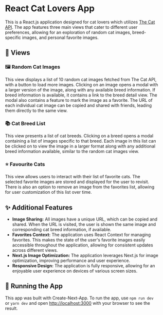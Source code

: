 # React Cat Lovers App

This is a React.js application designed for cat lovers which utilizes
[The Cat API](https://thecatapi.com/). The app features three main views that
cater to different user preferences, allowing for an exploration of random cat
images, breed-specific images, and personal favorite images.

## :paw_prints: Views

### :framed_picture: Random Cat Images

This view displays a list of 10 random cat images fetched from The Cat API, with
a button to load more images. Clicking on an image opens a modal with a larger
version of the image, along with any available breed information. If breed
information is available, it contains a link to the breed detail view. The modal
also contains a feature to mark the image as a favorite. The URL of each
individual cat image can be copied and shared with friends, leading them
directly to the same view.

### :books: Cat Breed List

This view presents a list of cat breeds. Clicking on a breed opens a modal
containing a list of images specific to that breed. Each image in this list can
be clicked on to view the image in a larger format along with any additional
breed information available, similar to the random cat images view.

### :star: Favourite Cats

This view allows users to interact with their list of favorite cats. The
selected favorite images are stored and displayed for the user to revisit. There
is also an option to remove an image from the favorites list, allowing for user
customization of this list over time.

## :sparkles: Additional Features

- **Image Sharing:** All images have a unique URL, which can be copied and
  shared. When the URL is visited, the user is shown the same image and
  corresponding cat breed information, if available.
- **Favorites Context:** The application uses React Context for managing
  favorites. This makes the state of the user's favorite images easily
  accessible throughout the application, allowing for consistent updates across
  different views.
- **Next.js Image Optimization:** The application leverages Next.js for image
  optimization, improving performance and user experience.
- **Responsive Design:** The application is fully responsive, allowing for an
  enjoyable user experience on devices of various screen sizes.

## :rocket: Running the App

This app was built with Create-Next-App. To run the app, use `npm run dev` or
`yarn dev` and open [http://localhost:3000](http://localhost:3000) with your
browser to see the result.
